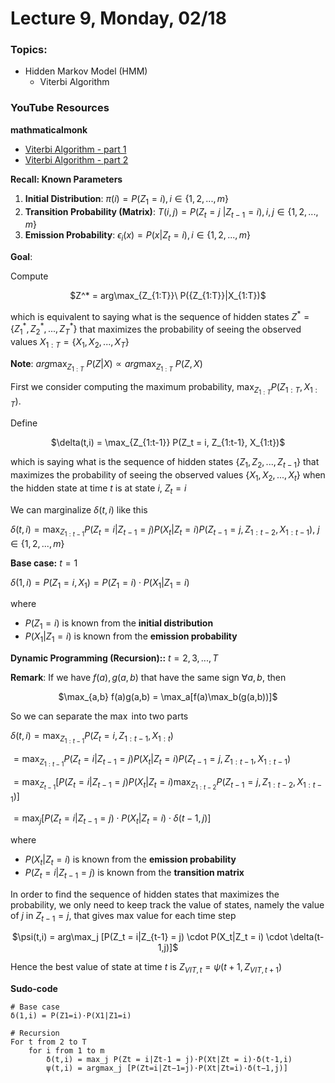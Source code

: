 # Lecture 9, Monday, 02/18

### Topics: 
- Hidden Markov Model (HMM) 
	- Viterbi Algorithm

### YouTube Resources

**mathmaticalmonk**

- [Viterbi Algorithm - part 1](https://www.youtube.com/watch?v=RwwfUICZLsA&index=105&list=PLD0F06AA0D2E8FFBA)
- [Viterbi Algorithm - part 2](https://www.youtube.com/watch?v=t3JIk3Jgifs&list=PLD0F06AA0D2E8FFBA&index=106)

**Recall: Known Parameters**

1. **Initial Distribution**: $\pi(i) = P(Z_1 = i), i \in \{1,2,...,m\}$
2. **Transition Probability (Matrix)**: $T(i,j) = P(Z_t = j\ |Z_{t-1} = i), i,j \in \{1,2,...,m\}$
3. **Emission Probability**: $\epsilon_i(x) = P(x|Z_t = i), i \in \{1,2,...,m\}$

**Goal**: 

Compute 

<center>
$Z^* = arg\max_{Z_{1:T}}\ P({Z_{1:T}}|X_{1:T})$
</center>

which is equivalent to saying what is the sequence of hidden states $Z^* = \{Z_1^*,Z_2^*,...,Z_T^*\}$ that maximizes the probability of seeing the observed values $X_{1:T} = \{X_1,X_2,...,X_T\}$

**Note**: $arg\max_{Z_{1:T}}\ P(Z|X) \propto arg\max_{Z_{1:T}}\ P(Z, X)$

First we consider computing the maximum probability, $\max_{Z_{1:T}} P({Z_{1:T}}, X_{1:T})$. 

Define 

<center>
$\delta(t,i) = \max_{Z_{1:t-1}} P(Z_t = i, Z_{1:t-1}, X_{1:t})$
</center>

which is saying what is the sequence of hidden states $\{Z_1,Z_2,...,Z_{t-1}\}$ that maximizes the probability of seeing the observed values $\{X_1,X_2,...,X_t\}$ when the hidden state at time $t$ is at state $i$, $Z_t = i$

We can marginalize $\delta(t,i)$ like this

$\delta(t,i) = \max_{Z_{1:t-1}} P(Z_t = i|Z_{t-1} = j)P(X_t|Z_t = i)P(Z_{t-1} = j, Z_{1:t-2}, X_{1:t-1})$, $j \in \{1,2,...,m\}$

**Base case:** $t = 1$

$\delta(1,i) = P(Z_1 = i, X_1) = P(Z_1 = i) \cdot P(X_1|Z_1 = i)$

where

- $P(Z_1 = i)$ is known from the **initial distribution**
- $P(X_1 | Z_1 = i)$ is known from the **emission probability**

**Dynamic Programming (Recursion)::** $t = 2,3,...,T$

**Remark**: If we have $f(a), g(a,b)$ that have the same sign $\forall a,b$, then

<center>
$\max_{a,b} f(a)g(a,b) = \max_a[f(a)\max_b(g(a,b))]$
</center>

So we can separate the $\max$ into two parts

$\delta(t,i) = \max_{Z_{1:t-1}} P(Z_t = i, Z_{1:t-1}, X_{1:t})$

$= \max_{Z_{1:t-1}} P(Z_t = i|Z_{t-1} = j)P(X_t|Z_t = i)P(Z_{t-1} = j,Z_{1:t-1}, X_{1:t-1})$

$= \max_{Z_{t-1}} [P(Z_t = i|Z_{t-1} = j)P(X_t|Z_t = i) \max_{Z_{1:t-2}} P(Z_{t-1} = j,Z_{1:t-2}, X_{1:t-1})]$

$= \max_j [P(Z_t = i|Z_{t-1} = j) \cdot P(X_t|Z_t = i) \cdot \delta(t-1,j)]$

where

- $P(X_t | Z_t = i)$ is known from the **emission probability**
- $P(Z_t = i|Z_{t-1} = j)$ is known from the **transition matrix**

In order to find the sequence of hidden states that maximizes the probability, we only need to keep track the value of states, namely the value of $j$ in $Z_{t-1} = j$, that gives max value for each time step

<center>
$\psi(t,i) = arg\max_j [P(Z_t = i|Z_{t-1} = j) \cdot P(X_t|Z_t = i) \cdot \delta(t-1,j)]$
</center>

Hence the best value of state at time $t$ is $Z_{VIT,t} = \psi(t+1, Z_{VIT,t+1})$

**Sudo-code**

```
# Base case
δ(1,i) = P(Z1=i)⋅P(X1|Z1=i)

# Recursion
For t from 2 to T
	for i from 1 to m
		δ(t,i) = max_j P(Zt = i|Zt-1 = j)⋅P(Xt|Zt = i)⋅δ(t-1,i)
		ψ(t,i) = argmax_j [P(Zt=i|Zt−1=j)⋅P(Xt|Zt=i)⋅δ(t−1,j)]
```